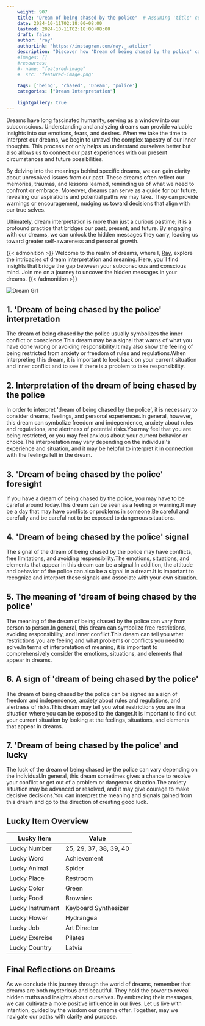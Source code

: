 ```yaml
---
    weight: 907
    title: "Dream of being chased by the police"  # Assuming 'title' column exists
    date: 2024-10-11T02:18:00+08:00
    lastmod: 2024-10-11T02:18:00+08:00
    draft: false
    author: "ray"
    authorLink: "https://instagram.com/ray._.atelier"
    description: "Discover how 'Dream of being chased by the police' can interpret your future and uncover its significant meanings in your life."
    #images: []
    #resources:
    #- name: "featured-image"
    #  src: "featured-image.png"
    
    tags: ['being', 'chased', 'Dream', 'police']
    categories: ["Dream Interpretation"]
    
    lightgallery: true
---
```

    
Dreams have long fascinated humanity, serving as a window into our subconscious. Understanding and analyzing dreams can provide valuable insights into our emotions, fears, and desires. When we take the time to interpret our dreams, we begin to unravel the complex tapestry of our inner thoughts. This process not only helps us understand ourselves better but also allows us to connect our past experiences with our present circumstances and future possibilities.

By delving into the meanings behind specific dreams, we can gain clarity about unresolved issues from our past. These dreams often reflect our memories, traumas, and lessons learned, reminding us of what we need to confront or embrace. Moreover, dreams can serve as a guide for our future, revealing our aspirations and potential paths we may take. They can provide warnings or encouragement, nudging us toward decisions that align with our true selves.

Ultimately, dream interpretation is more than just a curious pastime; it is a profound practice that bridges our past, present, and future. By engaging with our dreams, we can unlock the hidden messages they carry, leading us toward greater self-awareness and personal growth.

{{< admonition >}}
Welcome to the realm of dreams, where I, [Ray](https://instagram.com/ray._.atelier), explore the intricacies of dream interpretation and meaning. Here, you’ll find insights that bridge the gap between your subconscious and conscious mind. Join me on a journey to uncover the hidden messages in your dreams.
{{< /admonition >}}

![Dream Grl](https://cdn.pixabay.com/photo/2017/11/02/03/35/gothic-2910057_1280.jpg "Dream Grl")

## 1. 'Dream of being chased by the police' interpretation
The dream of being chased by the police usually symbolizes the inner conflict or conscience.This dream may be a signal that warns of what you have done wrong or avoiding responsibility.It may also show the feeling of being restricted from anxiety or freedom of rules and regulations.When interpreting this dream, it is important to look back on your current situation and inner conflict and to see if there is a problem to take responsibility.

## 2. Interpretation of the dream of being chased by the police
In order to interpret 'dream of being chased by the police', it is necessary to consider dreams, feelings, and personal experiences.In general, however, this dream can symbolize freedom and independence, anxiety about rules and regulations, and alertness of potential risks.You may feel that you are being restricted, or you may feel anxious about your current behavior or choice.The interpretation may vary depending on the individual's experience and situation, and it may be helpful to interpret it in connection with the feelings felt in the dream.

## 3. 'Dream of being chased by the police' foresight
If you have a dream of being chased by the police, you may have to be careful around today.This dream can be seen as a feeling or warning.It may be a day that may have conflicts or problems in someone.Be careful and carefully and be careful not to be exposed to dangerous situations.

## 4. 'Dream of being chased by the police' signal
The signal of the dream of being chased by the police may have conflicts, free limitations, and avoiding responsibility.The emotions, situations, and elements that appear in this dream can be a signal.In addition, the attitude and behavior of the police can also be a signal in a dream.It is important to recognize and interpret these signals and associate with your own situation.

## 5. The meaning of 'dream of being chased by the police'
The meaning of the dream of being chased by the police can vary from person to person.In general, this dream can symbolize free restrictions, avoiding responsibility, and inner conflict.This dream can tell you what restrictions you are feeling and what problems or conflicts you need to solve.In terms of interpretation of meaning, it is important to comprehensively consider the emotions, situations, and elements that appear in dreams.

## 6. A sign of 'dream of being chased by the police'
The dream of being chased by the police can be signed as a sign of freedom and independence, anxiety about rules and regulations, and alertness of risks.This dream may tell you what restrictions you are in a situation where you can be exposed to the danger.It is important to find out your current situation by looking at the feelings, situations, and elements that appear in dreams.

## 7. 'Dream of being chased by the police' and lucky
The luck of the dream of being chased by the police can vary depending on the individual.In general, this dream sometimes gives a chance to resolve your conflict or get out of a problem or dangerous situation.The anxiety situation may be advanced or resolved, and it may give courage to make decisive decisions.You can interpret the meaning and signals gained from this dream and go to the direction of creating good luck.

## Lucky Item Overview
| Lucky Item          | Value              |
|---------------|--------------------|
| Lucky Number        | 25, 29, 37, 38, 39, 40  |
| Lucky Word          | Achievement |
| Lucky Animal        | Spider |
| Lucky Place         | Restroom     |
| Lucky Color         | Green     |
| Lucky Food          | Brownies      |
| Lucky Instrument    | Keyboard Synthesizer |
| Lucky Flower        | Hydrangea    |
| Lucky Job           | Art Director       |
| Lucky Exercise      | Pilates  |
| Lucky Country       | Latvia    |


##  Final Reflections on Dreams

As we conclude this journey through the world of dreams, remember that dreams are both mysterious and beautiful. They hold the power to reveal hidden truths and insights about ourselves. By embracing their messages, we can cultivate a more positive influence in our lives. Let us live with intention, guided by the wisdom our dreams offer. Together, may we navigate our paths with clarity and purpose.
